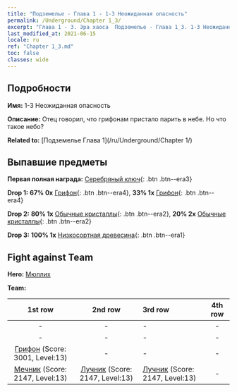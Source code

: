 ```yaml
---
title: "Подземелье - Глава 1 - 1-3 Неожиданная опасность"
permalink: /Underground/Chapter 1_3/
excerpt: "Глава 1 - 3. Эра хаоса  Подземелье - Глава 1_3. 1-3 Неожиданная опасность"
last_modified_at: 2021-06-15
locale: ru
ref: "Chapter 1_3.md"
toc: false
classes: wide
---
```


## Подробности

 **Имя:** 1-3 Неожиданная опасность

 **Описание:** Отец говорил, что грифонам пристало парить в небе. Но что такое небо?

 **Related to:** [Подземелье Глава 1](/ru/Underground/Chapter 1/)

## Выпавшие предметы

 **Первая полная награда:** [Серебряный ключ](/ItemsRU/con_693/){: .btn .btn--era3}

 **Drop 1:** **67% 0x** [Грифон](/ItemsRU/unt_192/){: .btn .btn--era4}, **33% 1x** [Грифон](/ItemsRU/unt_192/){: .btn .btn--era4}

 **Drop 2:** **80% 1x** [Обычные кристаллы](/ItemsRU/mat_11/){: .btn .btn--era2}, **20% 2x** [Обычные кристаллы](/ItemsRU/mat_11/){: .btn .btn--era2}

 **Drop 3:** **100% 1x** [Низкосортная древесина](/ItemsRU/mat_1/){: .btn .btn--era1}


## Fight against Team
 **Hero:** [Мюллих](/ru/heroes/Mullich/)

 **Team:**


  | 1st row | 2nd row | 3rd row | 4th row |
  |:----:|:----:|:----|:----:|
  | - | - | - | - |
  | - | - | - | - |
  | [Грифон](/ru/units/Griffin/) (Score: 3001, Level:13)  | - | - | - |
  | [Мечник](/ru/units/Swordsman/) (Score: 2147, Level:13)  | [Лучник](/ru/units/Marksman/) (Score: 2147, Level:13)  | [Лучник](/ru/units/Marksman/) (Score: 2147, Level:13)  | - |


